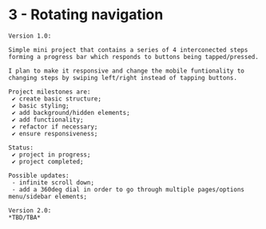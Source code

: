 # 3 - Rotating navigation

    Version 1.0:

    Simple mini project that contains a series of 4 interconected steps forming a progress bar which responds to buttons being tapped/pressed.

    I plan to make it responsive and change the mobile funtionality to changing steps by swiping left/right instead of tapping buttons.

    Project milestones are:
     ✔ create basic structure;
     ✔ basic styling;
     ✔ add background/hidden elements;
     ✔ add functionality;
     ✔ refactor if necessary;
     ✔ ensure responsiveness;

    Status:
     ✔ project in progress;
     ✔ project completed;

    Possible updates:
     - infinite scroll down;
     - add a 360deg dial in order to go through multiple pages/options menu/sidebar elements;

    Version 2.0:
    *TBD/TBA*
